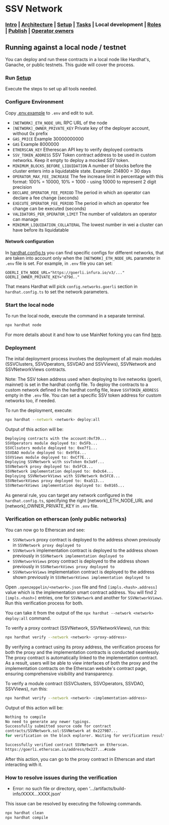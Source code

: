 # SSV Network

### [Intro](../README.md) | [Architecture](architecture.md) | [Setup](setup.md) | [Tasks](tasks.md) | Local development | [Roles](roles.md) | [Publish](publish.md) | [Operator owners](operators.md)

## Running against a local node / testnet

You can deploy and run these contracts in a local node like Hardhat's, Ganache, or public testnets. This guide will cover the process.

### Run [Setup](setup.md)

Execute the steps to set up all tools needed.

### Configure Environment

Copy [.env.example](../.env.example) to `.env` and edit to suit.

- `[NETWORK]_ETH_NODE_URL` RPC URL of the node
- `[NETWORK]_OWNER_PRIVATE_KEY` Private key of the deployer account, without 0x prefix
- `GAS_PRICE` Example 30000000000
- `GAS` Example 8000000
- `ETHERSCAN_KEY` Etherescan API key to verify deployed contracts
- `SSV_TOKEN_ADDRESS` SSV Token contract address to be used in custom networks. Keep it empty to deploy a mocked SSV token.
- `MINIMUM_BLOCKS_BEFORE_LIQUIDATION` A number of blocks before the cluster enters into a liquidatable state. Example: 214800 = 30 days
- `OPERATOR_MAX_FEE_INCREASE` The fee increase limit in percentage with this format: 100% = 10000, 10% = 1000 - using 10000 to represent 2 digit precision
- `DECLARE_OPERATOR_FEE_PERIOD` The period in which an operator can declare a fee change (seconds)
- `EXECUTE_OPERATOR_FEE_PERIOD` The period in which an operator fee change can be executed (seconds)
- `VALIDATORS_PER_OPERATOR_LIMIT` The number of validators an operator can manage
- `MINIMUM_LIQUIDATION_COLLATERAL` The lowest number in wei a cluster can have before its liquidatable

#### Network configuration

In [hardhat.config.ts](../hardhat.config.ts) you can find specific configs for different networks, that are taken into account only when the `[NETWORK]_ETH_NODE_URL` parameter in `.env` file is set.
For example, in `.env` file you can set:

```
GOERLI_ETH_NODE_URL="https://goerli.infura.io/v3/..."
GOERLI_OWNER_PRIVATE_KEY="d79d.."
```

That means Hardhat will pick `config.networks.goerli` section in `hardhat.config.ts` to set the network parameters.

### Start the local node

To run the local node, execute the command in a separate terminal.

```sh
npx hardhat node
```

For more details about it and how to use MainNet forking you can find [here](https://hardhat.org/hardhat-network/).

### Deployment

The inital deployment process involves the deployment of all main modules (SSVClusters, SSVOperators, SSVDAO and SSVViews), SSVNetwork and SSVNetworkViews contracts.

Note: The SSV token address used when deploying to live networks (goerli, mainnet) is set in the hardhat config file. To deploy the contracts to a custom network defined in the hardhat config file, leave `SSVTOKEN_ADDRESS` empty in the `.env` file. You can set a specific SSV token address for custom networks too, if needed.

To run the deployment, execute:

```sh
npx hardhat --network <network> deploy:all
```

Output of this action will be:

```sh
Deploying contracts with the account:0xf39...
SSVOperators module deployed to: 0x5Fb...
SSVClsuters module deployed to: 0xe7f1...
SSVDAO module deployed to: 0x9fE4...
SSVViews module deployed to: 0xCf7E...
Deploying SSVNetwork with ssvToken 0x3a9f...
SSVNetwork proxy deployed to: 0x5FC8...
SSVNetwork implementation deployed to: 0xDc64...
Deploying SSVNetworkViews with SSVNetwork 0x5FC8...
SSVNetworkViews proxy deployed to: 0xa513...
SSVNetworkViews implementation deployed to: 0x0165...
```

As general rule, you can target any network configured in the `hardhat.config.ts`, specifying the right [network]\_ETH_NODE_URL and [network]\_OWNER_PRIVATE_KEY in `.env` file.

### Verification on etherscan (only public networks)

You can now go to Etherscan and see:

- `SSVNetwork` proxy contract is deployed to the address shown previously in `SSVNetwork proxy deployed to`
- `SSVNetwork` implementation contract is deployed to the address shown previously in `SSVNetwork implementation deployed to`
- `SSVNetworkViews` proxy contract is deployed to the address shown previously in `SSVNetworkViews proxy deployed to`
- `SSVNetworkViews` implementation contract is deployed to the address shown previously in `SSVNetworkViews implementation deployed to`

Open `.openzeppelin/<network>.json` file and find `[impls.<hash>.address]` value which is the implementation smart contract address.
You will find 2 `[impls.<hash>]` entries, one for `SSVNetwork` and another for `SSVNetworkViews`.
Run this verification process for both.

You can take it from the output of the `npx hardhat --network <network> deploy:all` command.

To verify a proxy contract (SSVNetwork, SSVNetworkViews), run this:

```sh
npx hardhat verify --network <network> <proxy-address>
```

By verifying a contract using its proxy address, the verification process for both the proxy and the implementation contracts is conducted seamlessly.
The proxy contract is automatically linked to the implementation contract.
As a result, users will be able to view interfaces of both the proxy and the implementation contracts on the Etherscan website's contract page, ensuring comprehensive visibility and transparency.

To verify a module contract (SSVClusters, SSVOperators, SSVDAO, SSVViews), run this:

```sh
npx hardhat verify --network <network> <implementation-address>
```

Output of this action will be:

```sh
Nothing to compile
No need to generate any newer typings.
Successfully submitted source code for contract
contracts/SSVNetwork.sol:SSVNetwork at 0x2279B7...
for verification on the block explorer. Waiting for verification result...

Successfully verified contract SSVNetwork on Etherscan.
https://goerli.etherscan.io/address/0x227...#code
```

After this action, you can go to the proxy contract in Etherscan and start interacting with it.

### How to resolve issues during the verification

- Error: no such file or directory, open ‘…/artifacts/build-info/XXXX...XXXX.json’

This issue can be resolved by executing the following commands.

```sh
npx hardhat clean
npx hardhat compile
```
